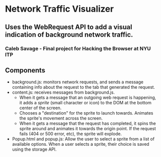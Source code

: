 
# Network Traffic Visualizer
## Uses the WebRequest API to add a visual indication of background network traffic.
### Caleb Savage - Final project for Hacking the Browser at NYU ITP

## Components
* background.js: monitors network requests, and sends a message containing info about the request to the tab that generated the request.
* content.js: receives messages from background.js. 
  * When it gets a message that an outgoing web request is happening, it adds a *sprite* (small character or icon) to the DOM at the bottom center of the screen. 
  * Chooses a "destination" for the sprite to launch towards. Animates the sprite's movement across the screen. 
  * When it gets a message that the request has completed, it spins the sprite around and animates it towards the origin point. If the request fails (404 or 500 error, etc), the sprite will explode.
* Popup.html and popup.js: Allow the user to select a sprite from a list of available options. When a user selects a sprite, their choice is saved using the storage API. 
